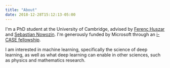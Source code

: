 ```yaml
---
title: "About"
date: 2018-12-28T15:12:13-05:00
---
```


I'm a PhD student at the University of Cambridge, advised by [Ferenc Huszar](https://www.inference.vc/about/) and [Sebastian Nowozin](http://www.nowozin.net/sebastian/). I'm generously funded by Microsoft through an [i-CASE fellowship](https://www.ukri.org/councils/epsrc/career-and-skills-development/studentships/industrial-case/).

I am interested in machine learning, specifically the science of deep learning, as well as what deep learning can enable in other sciences, such as physics and mathematics research.

